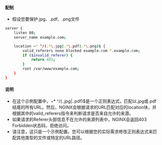 <!--
 * @Author: findnr
 * @Date: 2024-04-25 06:47:49
 * @LastEditors: findnr
 * @LastEditTime: 2024-04-25 06:52:37
 * @Description: 
-->
#### 配制
- 假设您要保护.jpg、.pdf、.png文件
```sh
server {
    listen 80;
    server_name example.com;

    location ~* ^/(.*\.jpg|.*\.pdf|.*\.png)$ {
        valid_referers none blocked example.com *.example.com;
        if ($invalid_referer) {
            return 403;
        }
        root /var/www/example.com;
    }
}
```
#### 说明
- 在这个示例配置中，~* ^/(.*\.jpg|.*\.pdf)$是一个正则表达式，匹配以.jpg或.pdf结尾的所有URL。然后，NGINX会根据请求的URL匹配对应的location块，并根据其中的valid_referers指令来判断请求是否来自允许的来源。
- 如果请求的Referer头部信息不在允许的来源列表中，NGINX会返回403 Forbidden状态码，拒绝访问。
- 请注意，这只是一个示例配置。您可以根据您的实际需求修改正则表达式来匹配其他类型的文件或特定的URL路径。